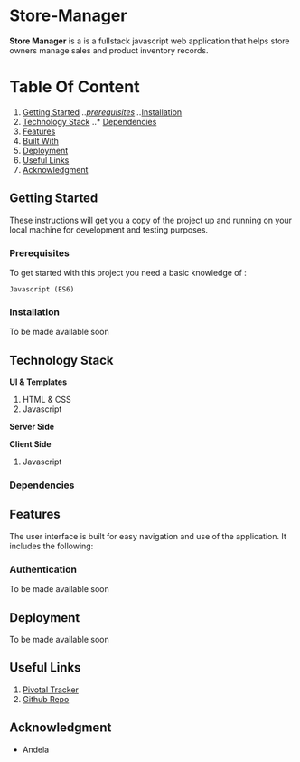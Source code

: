 # Store-Manager

**Store Manager** is a is a fullstack javascript web application that helps store owners manage sales and product inventory records.


# Table Of Content
1. [Getting Started](#getting-started "Getting Started")
   ..*[prerequisites](#prerequisites "Prerequisites")
   ..*[Installation](#installation "Installation")
2. [Technology Stack](#technology-stack)
   ..* [Dependencies](#dependencies)
2. [Features](#features "Features")
3. [Built With](#built-with "Built With")
4. [Deployment](#deployment "Deployment")
5. [Useful Links](#author "Useful Links")
6. [Acknowledgment](#acknowledgment "Acknowledgment")


## Getting Started
These instructions will get you a copy of the project up and running on your local machine for development and testing purposes. 

### Prerequisites

To get started with this project you need a basic knowledge of :

```
Javascript (ES6)
```

### Installation
To be made available soon


## Technology Stack
**UI & Templates**
1. HTML & CSS
2. Javascript

**Server Side**

**Client Side**
1. Javascript

### Dependencies


## Features
The user interface is built for easy navigation and use of the application. It includes the following:


### Authentication
To be made available soon


## Deployment
To be made available soon

## Useful Links


1. [Pivotal Tracker](https://www.pivotaltracker.com/n/projects/2203196)
2. [Github Repo](https://github.com/PascalUlor/Maintenance-Tracker-App)


## Acknowledgment
- Andela